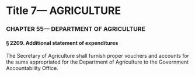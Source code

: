 
# Title 7— AGRICULTURE
### CHAPTER 55— DEPARTMENT OF AGRICULTURE
#### § 2209. Additional statement of expenditures

The Secretary of Agriculture shall furnish proper vouchers and accounts for the sums appropriated for the Department of Agriculture to the Government Accountability Office.
